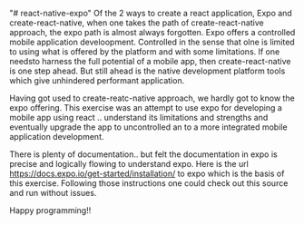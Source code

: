 "# react-native-expo" 
Of the 2 ways to create a react application, Expo and create-react-native, when one takes the path of create-react-native approach, the expo path is almost always forgotten. Expo offers a controlled mobile application develoopment. Controlled in the sense that olne is limited to using what is offered by the platform and with some limitations. If one needsto harness the full potential of a mobile app, then create-react-native is one step ahead. But still ahead is the native development platform tools which give unhindered performant application. 

Having got used to create-reatc-native approach, we hardly got to know the expo offering. This exercise was an attempt to use expo for developing a mobile app using react .. understand its limitations and strengths and eventually upgrade the app to uncontrolled an to a more integrated mobile application development. 

There is plenty of documentation.. but felt the documentation in expo is precise and logically flowing to understand expo. Here is the url https://docs.expo.io/get-started/installation/ to expo which is the basis of this exercise.  Following those instructions one could check out this source and run without issues.

Happy programming!!
